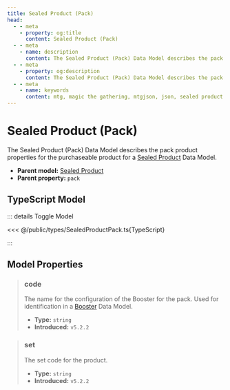```yaml
---
title: Sealed Product (Pack)
head:
  - - meta
    - property: og:title
      content: Sealed Product (Pack)
  - - meta
    - name: description
      content: The Sealed Product (Pack) Data Model describes the pack product properties for the purchaseable product of a Set Data Model.
  - - meta
    - property: og:description
      content: The Sealed Product (Pack) Data Model describes the pack product properties for the purchaseable product of a Set Data Model.
  - - meta
    - name: keywords
      content: mtg, magic the gathering, mtgjson, json, sealed product pack
---
```


# Sealed Product (Pack)

The Sealed Product (Pack) Data Model describes the pack product properties for the purchaseable product for a [Sealed Product](/data-models/sealed-product/) Data Model.

- **Parent model:** [Sealed Product](/data-models/sealed-product/)
- **Parent property:** `pack`

## TypeScript Model

::: details Toggle Model

<<< @/public/types/SealedProductPack.ts{TypeScript}

:::

## Model Properties

> ### code
>
> The name for the configuration of the Booster for the pack. Used for identification in a [Booster](/abstract-models/booster/) Data Model.
>
> - **Type:** `string`
> - **Introduced:** `v5.2.2`

> ### set
>
> The set code for the product.
>
> - **Type:** `string`
> - **Introduced:** `v5.2.2`
